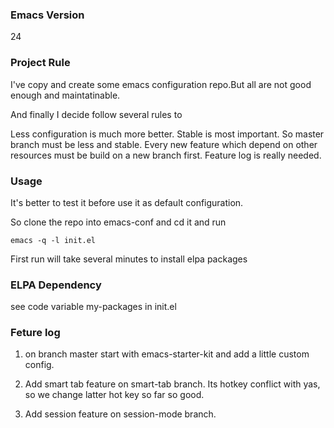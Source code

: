 ### Emacs Version
24

### Project Rule
I've copy and create some emacs configuration repo.But all are not good enough and maintatinable.

And finally I decide follow several rules to 

Less configuration is much more better. Stable is most important. So master branch must be less and stable.
Every new feature which depend on other resources must be build on a new branch first.
Feature log is really needed.

### Usage
It's better to test it before use it as default configuration.

So clone the repo into emacs-conf and cd it and run 
```shell
emacs -q -l init.el
```
First run will take several minutes to install elpa packages

### ELPA Dependency 
see code variable my-packages in init.el

### Feture log

1. on branch master
start with emacs-starter-kit and add a little custom config.

2. Add smart tab feature on smart-tab branch. Its hotkey conflict with yas, so we change latter hot key 
so far so good.

3. Add session feature on session-mode branch.
